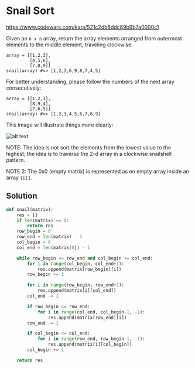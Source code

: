# Snail Sort
https://www.codewars.com/kata/521c2db8ddc89b9b7a0000c1

Given an `n x n` array, return the array elements arranged from outermost elements to the middle element, traveling clockwise.

    array = [[1,2,3],
             [4,5,6],
             [7,8,9]]
    snail(array) #=> [1,2,3,6,9,8,7,4,5]
    
For better understanding, please follow the numbers of the next array consecutively:

    array = [[1,2,3],
             [8,9,4],
             [7,6,5]]
    snail(array) #=> [1,2,3,4,5,6,7,8,9]
    
This image will illustrate things more clearly:

![alt text](https://www.haan.lu/files/2513/8347/2456/snail.png)

NOTE: The idea is not sort the elements from the lowest value to the highest; the idea is to traverse the 2-d array in a clockwise snailshell pattern.

NOTE 2: The 0x0 (empty matrix) is represented as en empty array inside an array `[[]]`.

## Solution
```python
def snail(matrix):
    res = []
    if len(matrix) == 0:
        return res
    row_begin = 0
    row_end = len(matrix) - 1
    col_begin = 0
    col_end = len(matrix[0]) - 1

    while row_begin <= row_end and col_begin <= col_end:
        for i in range(col_begin, col_end+1):
            res.append(matrix[row_begin][i])
        row_begin += 1

        for i in range(row_begin, row_end+1):
            res.append(matrix[i][col_end])
        col_end -= 1

        if row_begin <= row_end:
            for i in range(col_end, col_begin-1, -1):
                res.append(matrix[row_end][i])
        row_end -= 1

        if col_begin <= col_end:
            for i in range(row_end, row_begin-1, -1):
                res.append(matrix[i][col_begin])
        col_begin += 1

    return res

```
